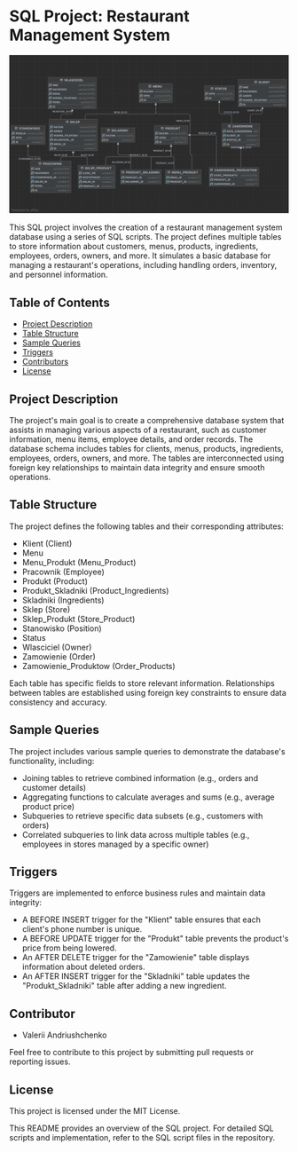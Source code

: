 # SQL Project: Restaurant Management System

![Project Image](Diagram_encji.png)

This SQL project involves the creation of a restaurant management system database using a series of SQL scripts. The project defines multiple tables to store information about customers, menus, products, ingredients, employees, orders, owners, and more. It simulates a basic database for managing a restaurant's operations, including handling orders, inventory, and personnel information.

## Table of Contents

- [Project Description](#project-description)
- [Table Structure](#table-structure)
- [Sample Queries](#sample-queries)
- [Triggers](#triggers)
- [Contributors](#contributors)
- [License](#license)

## Project Description

The project's main goal is to create a comprehensive database system that assists in managing various aspects of a restaurant, such as customer information, menu items, employee details, and order records. The database schema includes tables for clients, menus, products, ingredients, employees, orders, owners, and more. The tables are interconnected using foreign key relationships to maintain data integrity and ensure smooth operations.

## Table Structure

The project defines the following tables and their corresponding attributes:

- Klient (Client)
- Menu
- Menu_Produkt (Menu_Product)
- Pracownik (Employee)
- Produkt (Product)
- Produkt_Skladniki (Product_Ingredients)
- Skladniki (Ingredients)
- Sklep (Store)
- Sklep_Produkt (Store_Product)
- Stanowisko (Position)
- Status
- Wlasciciel (Owner)
- Zamowienie (Order)
- Zamowienie_Produktow (Order_Products)

Each table has specific fields to store relevant information. Relationships between tables are established using foreign key constraints to ensure data consistency and accuracy.

## Sample Queries

The project includes various sample queries to demonstrate the database's functionality, including:

- Joining tables to retrieve combined information (e.g., orders and customer details)
- Aggregating functions to calculate averages and sums (e.g., average product price)
- Subqueries to retrieve specific data subsets (e.g., customers with orders)
- Correlated subqueries to link data across multiple tables (e.g., employees in stores managed by a specific owner)

## Triggers

Triggers are implemented to enforce business rules and maintain data integrity:

- A BEFORE INSERT trigger for the "Klient" table ensures that each client's phone number is unique.
- A BEFORE UPDATE trigger for the "Produkt" table prevents the product's price from being lowered.
- An AFTER DELETE trigger for the "Zamowienie" table displays information about deleted orders.
- An AFTER INSERT trigger for the "Skladniki" table updates the "Produkt_Skladniki" table after adding a new ingredient.

## Contributor

- Valerii Andriushchenko

Feel free to contribute to this project by submitting pull requests or reporting issues.

## License

This project is licensed under the MIT License.

This README provides an overview of the SQL project. For detailed SQL scripts and implementation, refer to the SQL script files in the repository.
